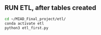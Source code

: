 ## RUN ETL, after tables created

```bash
cd ~/MIAD_Final_project/etl/
conda activate etl
python3 etl_first.py
```